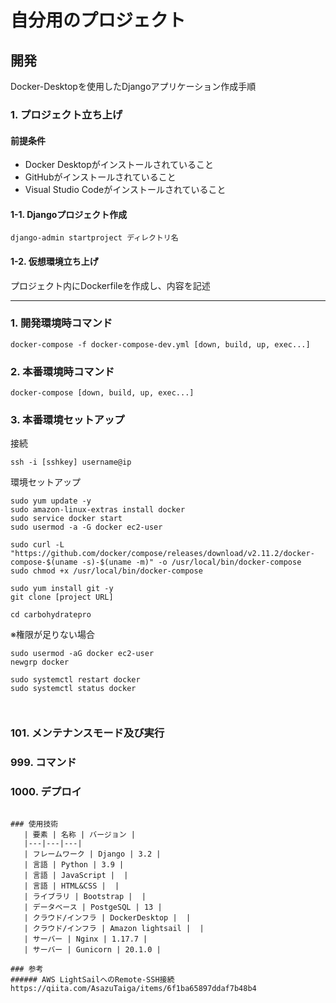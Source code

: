 # 自分用のプロジェクト

## 開発
Docker-Desktopを使用したDjangoアプリケーション作成手順

### 1. プロジェクト立ち上げ

#### 前提条件
* Docker Desktopがインストールされていること
* GitHubがインストールされていること
* Visual Studio Codeがインストールされていること

#### 1-1. Djangoプロジェクト作成
```text
django-admin startproject ディレクトリ名
```

#### 1-2. 仮想環境立ち上げ
プロジェクト内にDockerfileを作成し、内容を記述

---

### 1. 開発環境時コマンド
```text
docker-compose -f docker-compose-dev.yml [down, build, up, exec...]
```

### 2. 本番環境時コマンド
```text
docker-compose [down, build, up, exec...]
```

### 3. 本番環境セットアップ
接続
```text
ssh -i [sshkey] username@ip
```
環境セットアップ
```linux
sudo yum update -y
sudo amazon-linux-extras install docker
sudo service docker start
sudo usermod -a -G docker ec2-user

sudo curl -L "https://github.com/docker/compose/releases/download/v2.11.2/docker-compose-$(uname -s)-$(uname -m)" -o /usr/local/bin/docker-compose
sudo chmod +x /usr/local/bin/docker-compose

sudo yum install git -y
git clone [project URL]

cd carbohydratepro
```

※権限が足りない場合
```text
sudo usermod -aG docker ec2-user
newgrp docker

sudo systemctl restart docker
sudo systemctl status docker



```



### 101. メンテナンスモード及び実行


### 999. コマンド


### 1000. デプロイ

```

### 使用技術
   | 要素 | 名称 | バージョン |
   |---|---|---|
   | フレームワーク | Django | 3.2 |
   | 言語 | Python | 3.9 |
   | 言語 | JavaScript |  |
   | 言語 | HTML&CSS |  |
   | ライブラリ | Bootstrap |  |
   | データベース | PostgeSQL | 13 |
   | クラウド/インフラ | DockerDesktop |  |
   | クラウド/インフラ | Amazon lightsail |  |
   | サーバー | Nginx | 1.17.7 |
   | サーバー | Gunicorn | 20.1.0 |
   
### 参考
###### AWS LightSailへのRemote-SSH接続
https://qiita.com/AsazuTaiga/items/6f1ba65897ddaf7b48b4
